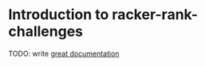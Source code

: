 # Introduction to racker-rank-challenges

TODO: write [great documentation](http://jacobian.org/writing/what-to-write/)
